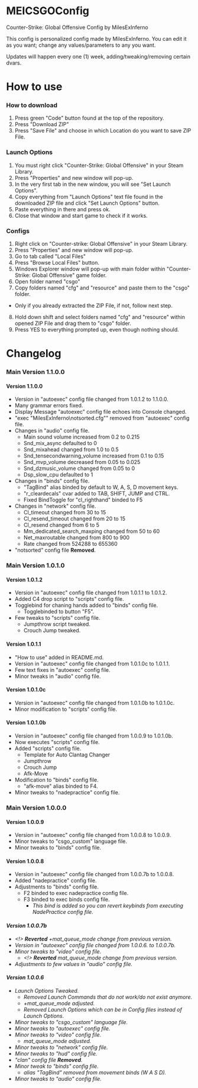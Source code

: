 # MEICSGOConfig
Counter-Strike: Global Offensive Config by MilesExInferno

This config is personalized config made by MilesExInferno.
You can edit it as you want; change any values/parameters to any you want.

Updates will happen every one (1) week, adding/tweaking/removing certain dvars.

# How to use

### How to download

1. Press green "Code" button found at the top of the repository.
2. Press "Download ZIP"
3. Press "Save File" and choose in which Location do you want to save ZIP File.

### Launch Options

1. You must right click "Counter-Strike: Global Offensive" in your Steam Library.
2. Press "Properties" and new window will pop-up.
3. In the very first tab in the new window, you will see "Set Launch Options".
4. Copy everything from "Launch Options" text file found in the downloaded ZIP file and click "Set Launch Options" button.
5. Paste everything in there and press ok.
6. Close that window and start game to check if it works.

### Configs

1. Right click on "Counter-strike: Global Offensive" in your Steam Library.
2. Press "Properties" and new window will pop-up.
3. Go to tab called "Local Files"
4. Press "Browse Local Files" button.
5. Windows Explorer window will pop-up with main folder within "Counter-Strike: Global Offensive" game folder.
6. Open folder named "csgo"
7. Copy folders named "cfg" and "resource" and paste them to the "csgo" folder.
  * Only if you already extracted the ZIP File, if not, follow next step.
8. Hold down shift and select folders named "cfg" and "resource" within opened ZIP File and drag them to "csgo" folder.
9. Press YES to everything prompted up, even though nothing should.

# Changelog

### Main Version 1.1.0.0

#### Version 1.1.0.0

* Version in "autoexec" config file changed from 1.0.1.2 to 1.1.0.0.
* Many grammar errors fixed.
* Display Message "autoexec" config file echoes into Console changed.
* "exec "MilesExInferno\notsorted.cfg"" removed from "autoexec" config file.
* Changes in "audio" config file.
  * Main sound volume increased from 0.2 to 0.215
  * Snd_mix_async defaulted to 0
  * Snd_mixahead changed from 1.0 to 0.5
  * Snd_tensecondwarning_volume increased from 0.1 to 0.15
  * Snd_mvp_volume decreased from 0.05 to 0.025
  * Snd_dzmusic_volume changed from 0.05 to 0
  * Dsp_slow_cpu defaulted to 1
* Changes in "binds" config file.
  * "TagBind" alias binded by default to W, A, S, D movement keys.
  * "r_cleardecals" cvar added to TAB, SHIFT, JUMP and CTRL.
  * Fixed BindToggle for "cl_righthand" binded to F5
* Changes in "network" config file.
  * Cl_timeout changed from 30 to 15
  * Cl_resend_timeout changed from 20 to 15
  * Cl_resend changed from 6 to 5
  * Mm_dedicated_search_maxping changed from 50 to 60
  * Net_maxroutable changed from 800 to 900
  * Rate changed from 524288 to 655360
* "notsorted" config file **Removed**.
 

### Main Version 1.0.1.0

#### Version 1.0.1.2

* Version in "autoexec" config file changed from 1.0.1.1 to 1.0.1.2.
* Added C4 drop script to "scripts" config file.
* Togglebind for chaning hands added to "binds" config file.
  * Togglebinded to button "F5".
* Few tweaks to "scripts" config file.
  * Jumpthrow script tweaked.
  * Crouch Jump tweaked.

#### Version 1.0.1.1

* "How to use" added in README.md.
* Version in "autoexec" config file changed from 1.0.1.0c to 1.0.1.1.
* Few text fixes in "autoexec" config file.
* Minor tweaks in "audio" config file.

#### Version 1.0.1.0c

* Version in "autoexec" config file changed from 1.0.1.0b to 1.0.1.0c.
* Minor modification to "scripts" config file.

#### Version 1.0.1.0b

* Version in "autoexec" config file changed from 1.0.0.9 to 1.0.1.0b.
* Now executes "scripts" config file.
* Added "scripts" config file.
  * Template for Auto Clantag Changer
  * Jumpthrow
  * Crouch Jump
  * Afk-Move
* Modification to "binds" config file.
  * "afk-move" alias binded to F4.
* Minor tweaks to "nadepractice" config file.

### Main Version 1.0.0.0

#### Version 1.0.0.9

* Version in "autoexec" config file changed from 1.0.0.8 to 1.0.0.9.
* Minor tweaks to "csgo_custom" language file.
* Minor tweaks to "binds" config file.

#### Version 1.0.0.8

* Version in "autoexec" config file changed from 1.0.0.7b to 1.0.0.8.
* Added "nadepractice" config file.
* Adjustments to "binds" config file.
  * F2 binded to exec nadepractice config file.
  * F3 binded to exec binds config file.
    * <i> This bind is added so you can revert keybinds from executing NadePractice config file.

#### Version 1.0.0.7b

* <!> **Reverted** +mat_queue_mode change from previous version.
* Version in "autoexec" config file changed from 1.0.0.6. to 1.0.0.7b.
* Minor tweaks to "video" config file.
  * <!> **Reverted** mat_queue_mode change from previous version.
* Adjustments to few values in "audio" config file.

#### Version 1.0.0.6

* Launch Options Tweaked.
  * Removed Launch Commands that do not work/do not exist anymore.
  * +mat_queue_mode adjusted.
  * Removed Launch Options which can be in Config files instead of Launch Options.
* Minor tweaks to "csgo_custom" language file.
* Minor tweaks to "autoexec" config file.
* Minor tweaks to "video" config file.
  * mat_queue_mode adjusted.
* Minor tweaks to "network" config file.
* Minor tweaks to "hud" config file.
* "clan" config file **Removed**.
* Minor tweak to "binds" config file.
    * alias "TagBind" removed from movement binds (W A S D).
* Minor tweaks to "audio" config file.
